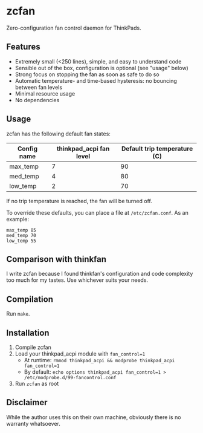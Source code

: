 # zcfan

Zero-configuration fan control daemon for ThinkPads.

## Features

- Extremely small (<250 lines), simple, and easy to understand code
- Sensible out of the box, configuration is optional (see "usage" below)
- Strong focus on stopping the fan as soon as safe to do so
- Automatic temperature- and time-based hysteresis: no bouncing between fan
  levels
- Minimal resource usage
- No dependencies

## Usage

zcfan has the following default fan states:

| Config name | thinkpad_acpi fan level | Default trip temperature (C) |
|-------------|-------------------------|------------------------------|
| max_temp    | 7                       | 90                           |
| med_temp    | 4                       | 80                           |
| low_temp    | 2                       | 70                           |

If no trip temperature is reached, the fan will be turned off.

To override these defaults, you can place a file at `/etc/zcfan.conf`. As an
example:

    max_temp 85
    med_temp 70
    low_temp 55

## Comparison with thinkfan

I write zcfan because I found thinkfan's configuration and code complexity too
much for my tastes. Use whichever suits your needs.

## Compilation

Run `make`.

## Installation

1. Compile zcfan
2. Load your thinkpad_acpi module with `fan_control=1`
    - At runtime: `rmmod thinkpad_acpi && modprobe thinkpad_acpi fan_control=1`
    - By default: `echo options thinkpad_acpi fan_control=1 > /etc/modprobe.d/99-fancontrol.conf`
3. Run `zcfan` as root

## Disclaimer

While the author uses this on their own machine, obviously there is no warranty
whatsoever.
